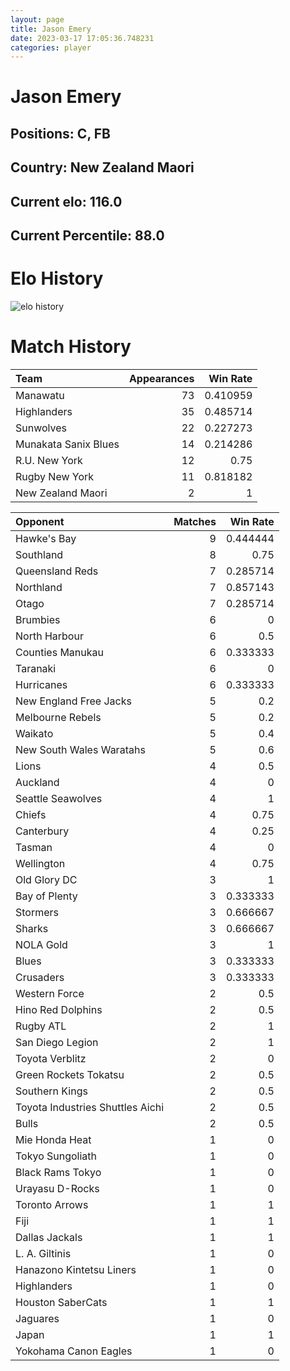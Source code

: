 ```yaml
---  
layout: page  
title: Jason Emery  
date: 2023-03-17 17:05:36.748231  
categories: player  
---
```

# Jason Emery

## Positions: C, FB

## Country: New Zealand Maori

## Current elo: 116.0

## Current Percentile: 88.0

# Elo History


![elo history](history_JasonEmery.png)
# Match History


| Team                 |   Appearances |   Win Rate |
|:---------------------|--------------:|-----------:|
| Manawatu             |            73 |   0.410959 |
| Highlanders          |            35 |   0.485714 |
| Sunwolves            |            22 |   0.227273 |
| Munakata Sanix Blues |            14 |   0.214286 |
| R.U. New York        |            12 |   0.75     |
| Rugby New York       |            11 |   0.818182 |
| New Zealand Maori    |             2 |   1        |

| Opponent                         |   Matches |   Win Rate |
|:---------------------------------|----------:|-----------:|
| Hawke's Bay                      |         9 |   0.444444 |
| Southland                        |         8 |   0.75     |
| Queensland Reds                  |         7 |   0.285714 |
| Northland                        |         7 |   0.857143 |
| Otago                            |         7 |   0.285714 |
| Brumbies                         |         6 |   0        |
| North Harbour                    |         6 |   0.5      |
| Counties Manukau                 |         6 |   0.333333 |
| Taranaki                         |         6 |   0        |
| Hurricanes                       |         6 |   0.333333 |
| New England Free Jacks           |         5 |   0.2      |
| Melbourne Rebels                 |         5 |   0.2      |
| Waikato                          |         5 |   0.4      |
| New South Wales Waratahs         |         5 |   0.6      |
| Lions                            |         4 |   0.5      |
| Auckland                         |         4 |   0        |
| Seattle Seawolves                |         4 |   1        |
| Chiefs                           |         4 |   0.75     |
| Canterbury                       |         4 |   0.25     |
| Tasman                           |         4 |   0        |
| Wellington                       |         4 |   0.75     |
| Old Glory DC                     |         3 |   1        |
| Bay of Plenty                    |         3 |   0.333333 |
| Stormers                         |         3 |   0.666667 |
| Sharks                           |         3 |   0.666667 |
| NOLA Gold                        |         3 |   1        |
| Blues                            |         3 |   0.333333 |
| Crusaders                        |         3 |   0.333333 |
| Western Force                    |         2 |   0.5      |
| Hino Red Dolphins                |         2 |   0.5      |
| Rugby ATL                        |         2 |   1        |
| San Diego Legion                 |         2 |   1        |
| Toyota Verblitz                  |         2 |   0        |
| Green Rockets Tokatsu            |         2 |   0.5      |
| Southern Kings                   |         2 |   0.5      |
| Toyota Industries Shuttles Aichi |         2 |   0.5      |
| Bulls                            |         2 |   0.5      |
| Mie Honda Heat                   |         1 |   0        |
| Tokyo Sungoliath                 |         1 |   0        |
| Black Rams Tokyo                 |         1 |   0        |
| Urayasu D-Rocks                  |         1 |   0        |
| Toronto Arrows                   |         1 |   1        |
| Fiji                             |         1 |   1        |
| Dallas Jackals                   |         1 |   1        |
| L. A. Giltinis                   |         1 |   0        |
| Hanazono Kintetsu Liners         |         1 |   0        |
| Highlanders                      |         1 |   0        |
| Houston SaberCats                |         1 |   1        |
| Jaguares                         |         1 |   0        |
| Japan                            |         1 |   1        |
| Yokohama Canon Eagles            |         1 |   0        |